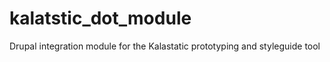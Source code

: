 # kalatstic_dot_module
Drupal integration module for the Kalastatic prototyping and styleguide tool
